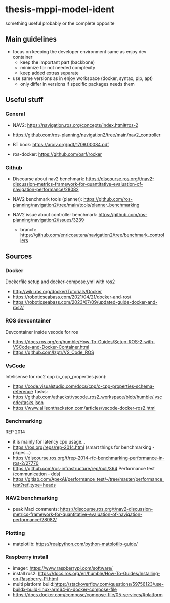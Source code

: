 # thesis-mppi-model-ident

something useful probably or the complete opposite

## Main guidelines

- focus on keeping the developer environment same as enjoy dev container
  - keep the important part (backbone)
  - minimize for not needed complexity
  - keep added extras separate
- use same versions as in enjoy workspace (docker, syntax, pip, apt)
  - only differ in versions if specific packages needs them

## Useful stuff

### General

- NAV2: https://navigation.ros.org/concepts/index.html#ros-2
- https://github.com/ros-planning/navigation2/tree/main/nav2_controller

- BT book: https://arxiv.org/pdf/1709.00084.pdf

- ros-docker: https://github.com/osrf/rocker

### Github

- Discourse about nav2 benchmark: https://discourse.ros.org/t/nav2-discussion-metrics-framework-for-quantitative-evaluation-of-navigation-performance/28082

- NAV2 benchmark tools (planner): https://github.com/ros-planning/navigation2/tree/main/tools/planner_benchmarking

- NAV2 issue about controller benchmark: https://github.com/ros-planning/navigation2/issues/3239
    - branch: https://github.com/enricosutera/navigation2/tree/benchmark_controllers

## Sources

### Docker

Dockerfile setup and docker-compose.yml with ros2
- http://wiki.ros.org/docker/Tutorials/Docker
- https://roboticseabass.com/2021/04/21/docker-and-ros/
- https://roboticseabass.com/2023/07/09/updated-guide-docker-and-ros2/

### ROS devcontainer

Devcontainer inside vscode for ros
- https://docs.ros.org/en/humble/How-To-Guides/Setup-ROS-2-with-VSCode-and-Docker-Container.html
- https://github.com/lzptr/VS_Code_ROS

### VsCode

Intelisense for roc2 cpp (c_cpp_properties.json):
- https://code.visualstudio.com/docs/cpp/c-cpp-properties-schema-reference
Tasks:
- https://github.com/athackst/vscode_ros2_workspace/blob/humble/.vscode/tasks.json
- https://www.allisonthackston.com/articles/vscode-docker-ros2.html

### Benchmarking
REP 2014
- it is mainly for latency cpu usage...
- https://ros.org/reps/rep-2014.html (smart things for benchmarking - pkges...)
- https://discourse.ros.org/t/rep-2014-rfc-benchmarking-performance-in-ros-2/27770
- https://github.com/ros-infrastructure/rep/pull/364
Performance test (communication - dds)
- https://gitlab.com/ApexAI/performance_test/-/tree/master/performance_test?ref_type=heads

### NAV2 benchmarking
- peak Maci comments: https://discourse.ros.org/t/nav2-discussion-metrics-framework-for-quantitative-evaluation-of-navigation-performance/28082/

### Plotting
- matplotlib: https://realpython.com/python-matplotlib-guide/

### Raspberry install
- imager: https://www.raspberrypi.com/software/
- install ros2: https://docs.ros.org/en/humble/How-To-Guides/Installing-on-Raspberry-Pi.html
- multi platform build:https://stackoverflow.com/questions/59756123/use-buildx-build-linux-arm64-in-docker-compose-file
- https://docs.docker.com/compose/compose-file/05-services/#platform